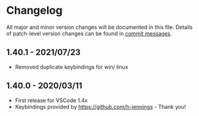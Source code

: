 # Changelog
All major and minor version changes will be documented in this file. Details of
patch-level version changes can be found in [commit messages](../../commits/master).

## 1.40.1 - 2021/07/23
- Removed duplicate keybindings for win/ linux

## 1.40.0 - 2020/03/11
- First release for VSCode 1.4x
- Keybindings provided by https://github.com/h-jennings - Thank you!
